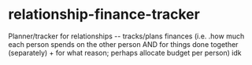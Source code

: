 # relationship-finance-tracker
Planner/tracker for relationships -- tracks/plans finances (i.e. .how much each person spends on the other person AND for things done together (separately) + for what reason; perhaps allocate budget per person) idk 
